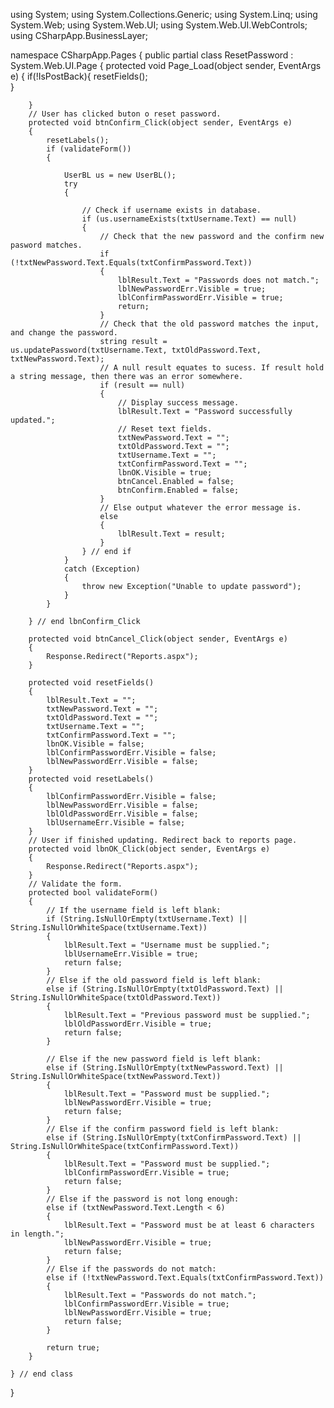 using System;
using System.Collections.Generic;
using System.Linq;
using System.Web;
using System.Web.UI;
using System.Web.UI.WebControls;
using CSharpApp.BusinessLayer;

namespace CSharpApp.Pages
{
    public partial class ResetPassword : System.Web.UI.Page
    {
        protected void Page_Load(object sender, EventArgs e)
        {
            if(!IsPostBack){
                resetFields();  
            }
        
        }
        // User has clicked buton o reset password.
        protected void btnConfirm_Click(object sender, EventArgs e)
        {
            resetLabels();
            if (validateForm())
            {

                UserBL us = new UserBL();
                try
                {

                    // Check if username exists in database.
                    if (us.usernameExists(txtUsername.Text) == null)
                    {
                        // Check that the new password and the confirm new pasword matches.
                        if (!txtNewPassword.Text.Equals(txtConfirmPassword.Text))
                        {
                            lblResult.Text = "Passwords does not match.";
                            lblNewPasswordErr.Visible = true;
                            lblConfirmPasswordErr.Visible = true;
                            return;
                        }
                        // Check that the old password matches the input, and change the password.
                        string result = us.updatePassword(txtUsername.Text, txtOldPassword.Text, txtNewPassword.Text);
                        // A null result equates to sucess. If result hold a string message, then there was an error somewhere.
                        if (result == null)
                        {
                            // Display success message.
                            lblResult.Text = "Password successfully updated.";
                            // Reset text fields.
                            txtNewPassword.Text = "";
                            txtOldPassword.Text = "";
                            txtUsername.Text = "";
                            txtConfirmPassword.Text = "";
                            lbnOK.Visible = true;
                            btnCancel.Enabled = false;
                            btnConfirm.Enabled = false;
                        }
                        // Else output whatever the error message is.
                        else
                        {
                            lblResult.Text = result;
                        }
                    } // end if
                }
                catch (Exception)
                {
                    throw new Exception("Unable to update password");
                }
            }

        } // end lbnConfirm_Click

        protected void btnCancel_Click(object sender, EventArgs e)
        {
            Response.Redirect("Reports.aspx");
        }

        protected void resetFields()
        {
            lblResult.Text = "";
            txtNewPassword.Text = "";
            txtOldPassword.Text = "";
            txtUsername.Text = "";
            txtConfirmPassword.Text = "";
            lbnOK.Visible = false;
            lblConfirmPasswordErr.Visible = false;
            lblNewPasswordErr.Visible = false;
        }
        protected void resetLabels()
        {
            lblConfirmPasswordErr.Visible = false;
            lblNewPasswordErr.Visible = false;
            lblOldPasswordErr.Visible = false;
            lblUsernameErr.Visible = false;
        }
        // User if finished updating. Redirect back to reports page.
        protected void lbnOK_Click(object sender, EventArgs e)
        {
            Response.Redirect("Reports.aspx");
        }
        // Validate the form.
        protected bool validateForm()
        {
            // If the username field is left blank:
            if (String.IsNullOrEmpty(txtUsername.Text) || String.IsNullOrWhiteSpace(txtUsername.Text))
            {
                lblResult.Text = "Username must be supplied.";
                lblUsernameErr.Visible = true;
                return false;
            }
            // Else if the old password field is left blank:
            else if (String.IsNullOrEmpty(txtOldPassword.Text) || String.IsNullOrWhiteSpace(txtOldPassword.Text))
            {
                lblResult.Text = "Previous password must be supplied.";
                lblOldPasswordErr.Visible = true;
                return false;
            } 
     
            // Else if the new password field is left blank:
            else if (String.IsNullOrEmpty(txtNewPassword.Text) || String.IsNullOrWhiteSpace(txtNewPassword.Text))
            {
                lblResult.Text = "Password must be supplied.";
                lblNewPasswordErr.Visible = true;
                return false;
            }
            // Else if the confirm password field is left blank:
            else if (String.IsNullOrEmpty(txtConfirmPassword.Text) || String.IsNullOrWhiteSpace(txtConfirmPassword.Text))
            {
                lblResult.Text = "Password must be supplied.";
                lblConfirmPasswordErr.Visible = true;
                return false;
            }
            // Else if the password is not long enough:
            else if (txtNewPassword.Text.Length < 6)
            {
                lblResult.Text = "Password must be at least 6 characters in length.";
                lblNewPasswordErr.Visible = true;
                return false;
            }
            // Else if the passwords do not match:
            else if (!txtNewPassword.Text.Equals(txtConfirmPassword.Text))
            {
                lblResult.Text = "Passwords do not match.";
                lblConfirmPasswordErr.Visible = true;
                lblNewPasswordErr.Visible = true;
                return false;
            }

            return true;
        }

    } // end class
}
